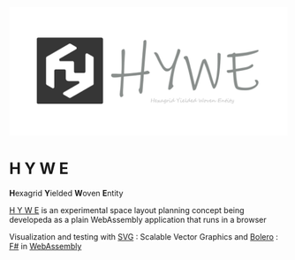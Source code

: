 ![Hywe Banner](/wwwroot/hyweLogoBanner.png)

# H Y W E

 **H**exagrid **Y**ielded **W**oven **E**ntity 

[H Y W E](https://vykrum.github.io/Hywe/) is an experimental space layout planning concept being developeda as a plain WebAssembly application that runs in a browser

Visualization and testing with [SVG](https://developer.mozilla.org/en-US/docs/Web/SVG) : Scalable Vector Graphics and [Bolero](https://fsbolero.io/) : [F#](https://fsharp.org/) in [WebAssembly](https://developer.mozilla.org/en-US/docs/WebAssembly)


